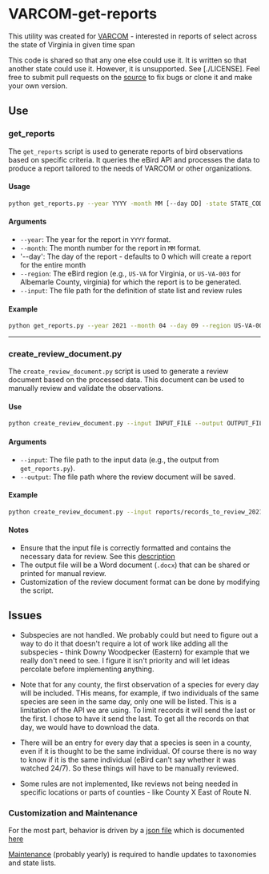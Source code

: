 # VARCOM-get-reports

This utility was created for [VARCOM](https://www.virginiabirds.org/varcom) - interested in reports of select across the state of Virginia in  given time span

This code is shared so that any one else could use it. It is written so that another state could use it. However, it is unsupported. See [./LICENSE]. Feel free to submit pull requests on the [source]([https://github.com/gbabineau/VARCOM-get-reports]) to fix bugs or clone it and make your own version.

## Use

### get_reports

The `get_reports` script is used to generate reports of bird observations based on specific criteria. It queries the eBird API and processes the data to produce a report tailored to the needs of VARCOM or other organizations.

#### Usage

```bash
python get_reports.py --year YYYY -month MM [--day DD] -state STATE_CODE --input INPUT_FILE
```

#### Arguments

- `--year`: The year for the report in `YYYY` format.
- `--month`: The month number for the report in `MM` format.
- '--day': The day of the report - defaults to 0 which will create a report for the entire month
- `--region`: The eBird region (e.g., `US-VA` for Virginia, or `US-VA-003` for Albemarle County, virginia) for which the report is to be generated.
- `--input`: The file path for the definition of state list and review rules

#### Example

```bash
python get_reports.py --year 2021 --month 04 --day 09 --region US-VA-003 -input varcom_review_species.json
```

---

### create_review_document.py

The `create_review_document.py` script is used to generate a review document based on the processed data. This document can be used to manually review and validate the observations.

#### Use

```bash
python create_review_document.py --input INPUT_FILE --output OUTPUT_FILE
```

#### Arguments

- `--input`: The file path to the input data (e.g., the output from `get_reports.py`).
- `--output`: The file path where the review document will be saved.

#### Example

```bash
python create_review_document.py --input reports/records_to_review_2021_04.json --output reports/january_review.docx
```

#### Notes

- Ensure that the input file is correctly formatted and contains the necessary data for review. See this [description](docs\review_species_json_description.md)
- The output file will be a Word document (`.docx`) that can be shared or printed for manual review.
- Customization of the review document format can be done by modifying the script.

## Issues

- Subspecies are not handled. We probably could but need to figure out a way to do it that doesn't require a lot of work like adding all the subspecies - think Downy Woodpecker (Eastern) for example that we really don't need to see. I figure it isn't priority and will let ideas percolate before implementing anything.

- Note that for any county, the first observation of a species for every day will be included. THis means, for example, if two individuals of the same species are seen in the same day, only one will be listed. This is a limitation of the API we are using. To limit records it will send the last or the first. I chose to have it send the last. To get all the records on that day, we would have to download the data.

- There will be an entry for every day that a species is seen in a county, even if it is thought to be the same individual. Of course there is no way to know if it is the same individual (eBird can't say whether it was watched 24/7). So these things will have to be manually reviewed.

- Some rules are not implemented, like reviews not being needed in specific locations or parts of counties - like County X East of Route N.

### Customization and Maintenance

For the most part, behavior is driven by a [json file](get_reports/data/varcom_review_species.json) which is documented [here](docs\review_species_json_description.md)

[Maintenance](docs\maintenance.md) (probably yearly) is required to handle updates to taxonomies and state lists.